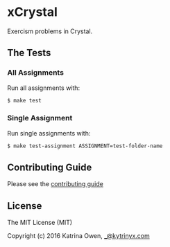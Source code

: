 # xCrystal

Exercism problems in Crystal.

## The Tests

### All Assignments

Run all assignments with:
```bash
$ make test
```

### Single Assignment

Run single assignments with:
```bash
$ make test-assignment ASSIGNMENT=test-folder-name
```

## Contributing Guide

Please see the [contributing guide](https://github.com/exercism/x-api/blob/master/CONTRIBUTING.md#the-exercise-data)

## License

The MIT License (MIT)

Copyright (c) 2016 Katrina Owen, _@kytrinyx.com
